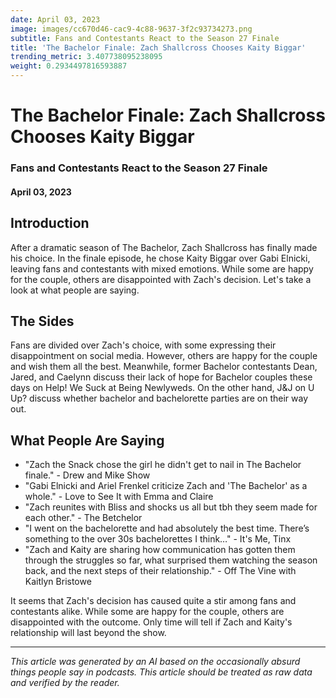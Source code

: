 ```yaml
---
date: April 03, 2023
image: images/cc670d46-cac9-4c88-9637-3f2c93734273.png
subtitle: Fans and Contestants React to the Season 27 Finale
title: 'The Bachelor Finale: Zach Shallcross Chooses Kaity Biggar'
trending_metric: 3.407738095238095
weight: 0.2934497816593887
---
```

# The Bachelor Finale: Zach Shallcross Chooses Kaity Biggar
### Fans and Contestants React to the Season 27 Finale
#### April 03, 2023

## Introduction
After a dramatic season of The Bachelor, Zach Shallcross has finally made his choice. In the finale episode, he chose Kaity Biggar over Gabi Elnicki, leaving fans and contestants with mixed emotions. While some are happy for the couple, others are disappointed with Zach's decision. Let's take a look at what people are saying.

## The Sides
Fans are divided over Zach's choice, with some expressing their disappointment on social media. However, others are happy for the couple and wish them all the best. Meanwhile, former Bachelor contestants Dean, Jared, and Caelynn discuss their lack of hope for Bachelor couples these days on Help! We Suck at Being Newlyweds. On the other hand, J&J on U Up? discuss whether bachelor and bachelorette parties are on their way out.

## What People Are Saying
- "Zach the Snack chose the girl he didn't get to nail in The Bachelor finale." - Drew and Mike Show
- "Gabi Elnicki and Ariel Frenkel criticize Zach and 'The Bachelor' as a whole." - Love to See It with Emma and Claire
- "Zach reunites with Bliss and shocks us all but tbh they seem made for each other." - The Betchelor
- "I went on the bachelorette and had absolutely the best time. There’s something to the over 30s bachelorettes I think…" - It's Me, Tinx
- "Zach and Kaity are sharing how communication has gotten them through the struggles so far, what surprised them watching the season back, and the next steps of their relationship." - Off The Vine with Kaitlyn Bristowe

It seems that Zach's decision has caused quite a stir among fans and contestants alike. While some are happy for the couple, others are disappointed with the outcome. Only time will tell if Zach and Kaity's relationship will last beyond the show.

 --- 

*This article was generated by an AI based on the occasionally absurd things people say in podcasts. This article should be treated as raw data and verified by the reader.*